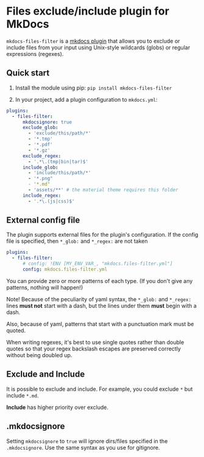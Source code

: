 # Files exclude/include plugin for MkDocs

`mkdocs-files-filter` is a [mkdocs plugin](http://www.mkdocs.org/user-guide/plugins/) that allows you to exclude or include files from your input using Unix-style wildcards (globs) or regular expressions (regexes).

## Quick start

1. Install the module using pip: `pip install mkdocs-files-filter`

1. In your project, add a plugin configuration to `mkdocs.yml`:

  ```yaml
  plugins:
    - files-filter:
        mkdocsignore: true
        exclude_glob:
          - 'exclude/this/path/*'
          - '*.tmp'
          - '*.pdf'
          - '*.gz'
        exclude_regex:
          - '.*\.(tmp|bin|tar)$'
        include_glob:
          - 'include/this/path/*'
          - '*.png"
          - '*.md"
          - 'assets/**' # the material theme requires this folder
        include_regex:
          - '.*\.(js|css)$'
  ```

## External config file

The plugin supports external files for the plugin's configuration. If the config file is specified, then `*_glob:` and `*_regex:` are not taken

  ```yaml
  plugins:
    - files-filter:
        # config: !ENV [MY_ENV_VAR_, "mkdocs.files-filter.yml"]
        config: mkdocs.files-filter.yml
  ```

You can provide zero or more patterns of each type. (If you don't give any patterns, nothing will happen!)

Note! Because of the peculiarity of yaml syntax, the `*_glob:` and `*_regex:` lines **must not** start with a dash, but the lines under them **must** begin with a dash.

Also, because of yaml, patterns that start with a punctuation mark must be quoted.

When writing regexes, it's best to use single quotes rather than double quotes so that your regex backslash escapes are preserved correctly without being doubled up.

## Exclude and Include

It is possible to exclude and include. For example, you could exclude `*` but include `*.md`.

**Include** has higher priority over exclude.

## .mkdocsignore

Setting `mkdocsignore` to `true` will ignore dirs/files specified in the `.mkdocsignore`. Use the same syntax as you use for gitignore.
